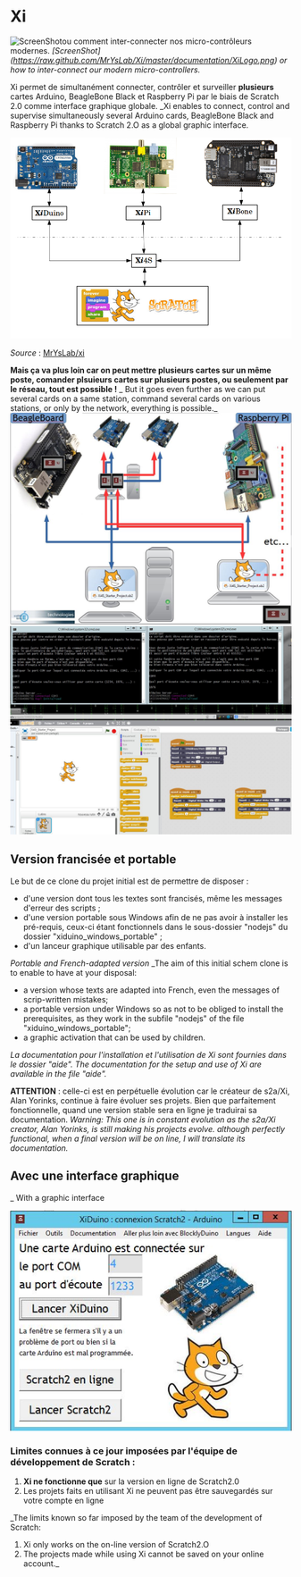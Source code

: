 Xi
======
![ScreenShot](https://raw.github.com/MrYsLab/Xi/master/documentation/XiLogo.png)ou comment inter-connecter nos micro-contrôleurs modernes.
_[ScreenShot] (https://raw.github.com/MrYsLab/Xi/master/documentation/XiLogo.png) or how to inter-connect our modern micro-controllers._

Xi permet de simultanément connecter, contrôler et surveiller **plusieurs** cartes Arduino, BeagleBone Black et Raspberry Pi par le biais de Scratch 2.0 comme interface graphique globale.
_Xi enables to connect, control and supervise simultaneously several Arduino cards, BeagleBone Black and Raspberry Pi thanks to Scratch 2.O as a global graphic interface.

![](https://github.com/technologiescollege/XiDuino-Windows-Portable/blob/master/aide/0-presentation/Screenshot%20-%2008192014%20-%2003-20-36%20PM.png)


_Source_ : [MrYsLab/xi](https://github.com/MrYsLab/xi)

**Mais ça va plus loin car on peut mettre plusieurs cartes sur un même poste, comander plsuieurs cartes sur plusieurs postes, ou seulement par le réseau, tout est possible !**
_ But it goes even further as we can put several cards on a same station, command several cards on various stations, or only by the network, everything is possible._
![](https://github.com/technologiescollege/XiDuino-Windows-Portable/blob/master/aide/diapo_globale.JPG)
![](https://github.com/technologiescollege/XiDuino-Windows-Portable/blob/master/aide/Exemple_2_arduino_1_PC.JPG)

## Version francisée et portable

Le but de ce clone du projet initial est de permettre de disposer :
- d'une version dont tous les textes sont francisés, même les messages d'erreur des scripts ;
- d'une version portable sous Windows afin de ne pas avoir à installer les pré-requis, ceux-ci étant fonctionnels dans le sous-dossier "nodejs" du dossier "xiduino_windows_portable" ;
- d'un lanceur graphique utilisable par des enfants.

_Portable and French-adapted version_
_The aim of this initial schem clone is to enable to have at your disposal:
- a version whose texts are adapted into French, even the messages of scrip-written mistakes;
- a portable version under Windows so as not to be obliged to install the prerequisites, as they work in the subfile "nodejs" of the file "xiduino_windows_portable"; 
- a graphic activation that can be used by children.

_La documentation pour l'installation et l'utilisation de Xi sont fournies dans le dossier "aide"._
_The documentation for the setup and use of Xi are available in the file "aide"._

**ATTENTION** : celle-ci est en perpétuelle évolution car le créateur de s2a/Xi, Alan Yorinks, continue à faire évoluer ses projets. Bien que parfaitement fonctionnelle, quand une version stable sera en ligne je traduirai sa documentation.
_Warning: This one is in constant evolution as the s2a/Xi creator, Alan Yorinks, is still making his projects evolve. although perfectly functional, when a final version will be on line, I will translate its documentation._

## Avec une interface graphique
_ With a graphic interface

![](https://github.com/technologiescollege/XiDuino-Windows-Portable/blob/master/aide/Capture_EXE.JPG)
### Limites connues à ce jour imposées par l'équipe de développement de Scratch :
1. **Xi ne fonctionne que** sur la version en ligne de Scratch2.0
2. Les projets faits en utilisant Xi ne peuvent pas être sauvegardés sur votre compte en ligne

_The limits known so far imposed by the team of the development of Scratch:
1. Xi only works on the on-line version of Scratch2.O
2. The projects made while using Xi cannot be saved on your online account._ 


